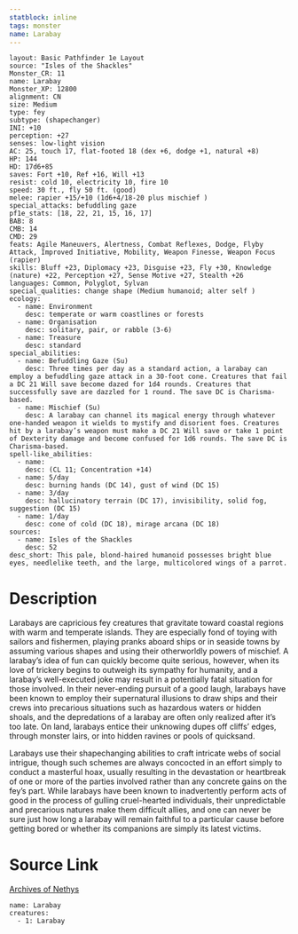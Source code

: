 ```yaml
---
statblock: inline
tags: monster
name: Larabay
---
```

```statblock
layout: Basic Pathfinder 1e Layout
source: "Isles of the Shackles"
Monster_CR: 11
name: Larabay
Monster_XP: 12800
alignment: CN
size: Medium
type: fey
subtype: (shapechanger)
INI: +10
perception: +27
senses: low-light vision
AC: 25, touch 17, flat-footed 18 (dex +6, dodge +1, natural +8)
HP: 144
HD: 17d6+85
saves: Fort +10, Ref +16, Will +13
resist: cold 10, electricity 10, fire 10
speed: 30 ft., fly 50 ft. (good)
melee: rapier +15/+10 (1d6+4/18-20 plus mischief )
special_attacks: befuddling gaze
pf1e_stats: [18, 22, 21, 15, 16, 17]
BAB: 8
CMB: 14
CMD: 29
feats: Agile Maneuvers, Alertness, Combat Reflexes, Dodge, Flyby Attack, Improved Initiative, Mobility, Weapon Finesse, Weapon Focus (rapier)
skills: Bluff +23, Diplomacy +23, Disguise +23, Fly +30, Knowledge (nature) +22, Perception +27, Sense Motive +27, Stealth +26
languages: Common, Polyglot, Sylvan
special_qualities: change shape (Medium humanoid; alter self )
ecology:
  - name: Environment
    desc: temperate or warm coastlines or forests
  - name: Organisation
    desc: solitary, pair, or rabble (3-6)
  - name: Treasure
    desc: standard
special_abilities:
  - name: Befuddling Gaze (Su)
    desc: Three times per day as a standard action, a larabay can employ a befuddling gaze attack in a 30-foot cone. Creatures that fail a DC 21 Will save become dazed for 1d4 rounds. Creatures that successfully save are dazzled for 1 round. The save DC is Charisma-based.
  - name: Mischief (Su)
    desc: A larabay can channel its magical energy through whatever one-handed weapon it wields to mystify and disorient foes. Creatures hit by a larabay’s weapon must make a DC 21 Will save or take 1 point of Dexterity damage and become confused for 1d6 rounds. The save DC is Charisma-based.
spell-like_abilities:
  - name:
    desc: (CL 11; Concentration +14)
  - name: 5/day
    desc: burning hands (DC 14), gust of wind (DC 15)
  - name: 3/day
    desc: hallucinatory terrain (DC 17), invisibility, solid fog, suggestion (DC 15)
  - name: 1/day
    desc: cone of cold (DC 18), mirage arcana (DC 18)
sources:
  - name: Isles of the Shackles
    desc: 52
desc_short: This pale, blond-haired humanoid possesses bright blue eyes, needlelike teeth, and the large, multicolored wings of a parrot.
```
# Description
Larabays are capricious fey creatures that gravitate toward coastal regions with warm and temperate islands. They are especially fond of toying with sailors and fishermen, playing pranks aboard ships or in seaside towns by assuming various shapes and using their otherworldly powers of mischief. A larabay’s idea of fun can quickly become quite serious, however, when its love of trickery begins to outweigh its sympathy for humanity, and a larabay’s well-executed joke may result in a potentially fatal situation for those involved. In their never-ending pursuit of a good laugh, larabays have been known to employ their supernatural illusions to draw ships and their crews into precarious situations such as hazardous waters or hidden shoals, and the depredations of a larabay are often only realized after it’s too late. On land, larabays entice their unknowing dupes off cliffs’ edges, through monster lairs, or into hidden ravines or pools of quicksand.

Larabays use their shapechanging abilities to craft intricate webs of social intrigue, though such schemes are always concocted in an effort simply to conduct a masterful hoax, usually resulting in the devastation or heartbreak of one or more of the parties involved rather than any concrete gains on the fey’s part. While larabays have been known to inadvertently perform acts of good in the process of gulling cruel-hearted individuals, their unpredictable and precarious natures make them difficult allies, and one can never be sure just how long a larabay will remain faithful to a particular cause before getting bored or whether its companions are simply its latest victims.
# Source Link
[Archives of Nethys](https://aonprd.com/MonsterDisplay.aspx?ItemName=Larabay)
```encounter-table
name: Larabay
creatures:
  - 1: Larabay
```
